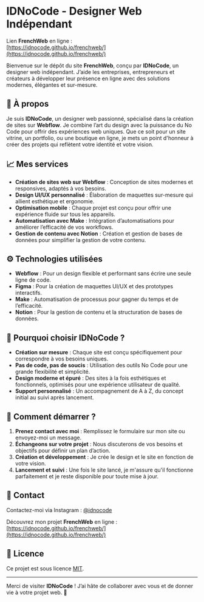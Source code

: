 # IDNoCode - Designer Web Indépendant

Lien **FrenchWeb** en ligne :  
[https://idnocode.github.io/frenchweb/](https://idnocode.github.io/frenchweb/)

Bienvenue sur le dépôt du site **FrenchWeb**, conçu par **IDNoCode**, un designer web indépendant. J’aide les entreprises, entrepreneurs et créateurs à développer leur présence en ligne avec des solutions modernes, élégantes et sur-mesure.

## 🚀 À propos

Je suis **IDNoCode**, un designer web passionné, spécialisé dans la création de sites sur **Webflow**. Je combine l’art du design avec la puissance du No Code pour offrir des expériences web uniques. Que ce soit pour un site vitrine, un portfolio, ou une boutique en ligne, je mets un point d'honneur à créer des projets qui reflètent votre identité et votre vision.

## 📈 Mes services

- **Création de sites web sur Webflow** : Conception de sites modernes et responsives, adaptés à vos besoins.
- **Design UI/UX personnalisé** : Élaboration de maquettes sur-mesure qui allient esthétique et ergonomie.
- **Optimisation mobile** : Chaque projet est conçu pour offrir une expérience fluide sur tous les appareils.
- **Automatisation avec Make** : Intégration d’automatisations pour améliorer l’efficacité de vos workflows.
- **Gestion de contenu avec Notion** : Création et gestion de bases de données pour simplifier la gestion de votre contenu.

## ⚙️ Technologies utilisées

- **Webflow** : Pour un design flexible et performant sans écrire une seule ligne de code.
- **Figma** : Pour la création de maquettes UI/UX et des prototypes interactifs.
- **Make** : Automatisation de processus pour gagner du temps et de l’efficacité.
- **Notion** : Pour la gestion de contenu et la structuration de bases de données.

## 🌟 Pourquoi choisir IDNoCode ?

- **Création sur mesure** : Chaque site est conçu spécifiquement pour correspondre à vos besoins uniques.
- **Pas de code, pas de soucis** : Utilisation des outils No Code pour une grande flexibilité et simplicité.
- **Design moderne et épuré** : Des sites à la fois esthétiques et fonctionnels, optimisés pour une expérience utilisateur de qualité.
- **Support personnalisé** : Un accompagnement de A à Z, du concept initial au suivi après lancement.

## 🎯 Comment démarrer ?

1. **Prenez contact avec moi** : Remplissez le formulaire sur mon site ou envoyez-moi un message.
2. **Échangeons sur votre projet** : Nous discuterons de vos besoins et objectifs pour définir un plan d’action.
3. **Création et développement** : Je crée le design et le site en fonction de votre vision.
4. **Lancement et suivi** : Une fois le site lancé, je m'assure qu'il fonctionne parfaitement et je reste disponible pour toute mise à jour.

## 💬 Contact

Contactez-moi via Instagram : [@idnocode](https://www.instagram.com/idnocode/)

Découvrez mon projet **FrenchWeb** en ligne :  
[https://idnocode.github.io/frenchweb/](https://idnocode.github.io/frenchweb/)

## 📜 Licence

Ce projet est sous licence [MIT](LICENSE).

---

Merci de visiter **IDNoCode** ! J’ai hâte de collaborer avec vous et de donner vie à votre projet web. 🚀
